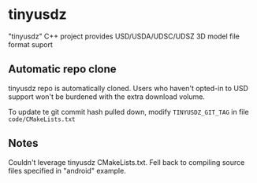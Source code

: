 # tinyusdz
"tinyusdz" C++ project provides USD/USDA/UDSC/UDSZ 3D model file format suport

## Automatic repo clone
tinyusdz repo is automatically cloned.  Users who haven't opted-in to USD support
won't be burdened with the extra download volume.

To update te git commit hash pulled down, modify `TINYUSDZ_GIT_TAG` in file
    `code/CMakeLists.txt`

## Notes
Couldn't leverage tinyusdz CMakeLists.txt.  Fell back to compiling source files specified in
"android" example.
